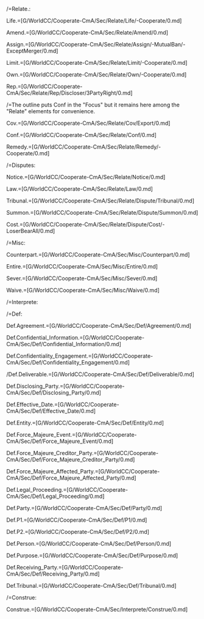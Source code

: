 /=Relate.:

Life.=[G/WorldCC/Cooperate-CmA/Sec/Relate/Life/-Cooperate/0.md]

Amend.=[G/WorldCC/Cooperate-CmA/Sec/Relate/Amend/0.md]

Assign.=[G/WorldCC/Cooperate-CmA/Sec/Relate/Assign/-MutualBan/-ExceptMerger/0.md]

Limit.=[G/WorldCC/Cooperate-CmA/Sec/Relate/Limit/-Cooperate/0.md]

Own.=[G/WorldCC/Cooperate-CmA/Sec/Relate/Own/-Cooperate/0.md]

Rep.=[G/WorldCC/Cooperate-CmA/Sec/Relate/Rep/Discloser/3PartyRight/0.md]

/=The outline puts Conf in the "Focus" but it remains here among the "Relate" elements for convenience.
 
Cov.=[G/WorldCC/Cooperate-CmA/Sec/Relate/Cov/Export/0.md]

Conf.=[G/WorldCC/Cooperate-CmA/Sec/Relate/Conf/0.md]

Remedy.=[G/WorldCC/Cooperate-CmA/Sec/Relate/Remedy/-Cooperate/0.md]

/=Disputes:

Notice.=[G/WorldCC/Cooperate-CmA/Sec/Relate/Notice/0.md]

Law.=[G/WorldCC/Cooperate-CmA/Sec/Relate/Law/0.md]

Tribunal.=[G/WorldCC/Cooperate-CmA/Sec/Relate/Dispute/Tribunal/0.md]

Summon.=[G/WorldCC/Cooperate-CmA/Sec/Relate/Dispute/Summon/0.md]

Cost.=[G/WorldCC/Cooperate-CmA/Sec/Relate/Dispute/Cost/-LoserBearAll/0.md]

/=Misc:

Counterpart.=[G/WorldCC/Cooperate-CmA/Sec/Misc/Counterpart/0.md]

Entire.=[G/WorldCC/Cooperate-CmA/Sec/Misc/Entire/0.md]

Sever.=[G/WorldCC/Cooperate-CmA/Sec/Misc/Sever/0.md]

Waive.=[G/WorldCC/Cooperate-CmA/Sec/Misc/Waive/0.md]


/=Interprete:


/=Def:

Def.Agreement.=[G/WorldCC/Cooperate-CmA/Sec/Def/Agreement/0.md]

Def.Confidential_Information.=[G/WorldCC/Cooperate-CmA/Sec/Def/Confidential_Information/0.md]

Def.Confidentiality_Engagement.=[G/WorldCC/Cooperate-CmA/Sec/Def/Confidentiality_Engagement/0.md]

/Def.Deliverable.=[G/WorldCC/Cooperate-CmA/Sec/Def/Deliverable/0.md]

Def.Disclosing_Party.=[G/WorldCC/Cooperate-CmA/Sec/Def/Disclosing_Party/0.md]

Def.Effective_Date.=[G/WorldCC/Cooperate-CmA/Sec/Def/Effective_Date/0.md]

Def.Entity.=[G/WorldCC/Cooperate-CmA/Sec/Def/Entity/0.md]

Def.Force_Majeure_Event.=[G/WorldCC/Cooperate-CmA/Sec/Def/Force_Majeure_Event/0.md]

Def.Force_Majeure_Creditor_Party.=[G/WorldCC/Cooperate-CmA/Sec/Def/Force_Majeure_Creditor_Party/0.md]

Def.Force_Majeure_Affected_Party.=[G/WorldCC/Cooperate-CmA/Sec/Def/Force_Majeure_Affected_Party/0.md]

Def.Legal_Proceeding.=[G/WorldCC/Cooperate-CmA/Sec/Def/Legal_Proceeding/0.md]

Def.Party.=[G/WorldCC/Cooperate-CmA/Sec/Def/Party/0.md]

Def.P1.=[G/WorldCC/Cooperate-CmA/Sec/Def/P1/0.md]

Def.P2.=[G/WorldCC/Cooperate-CmA/Sec/Def/P2/0.md]

Def.Person.=[G/WorldCC/Cooperate-CmA/Sec/Def/Person/0.md]

Def.Purpose.=[G/WorldCC/Cooperate-CmA/Sec/Def/Purpose/0.md]

Def.Receiving_Party.=[G/WorldCC/Cooperate-CmA/Sec/Def/Receiving_Party/0.md]

Def.Tribunal.=[G/WorldCC/Cooperate-CmA/Sec/Def/Tribunal/0.md]

/=Construe:

Construe.=[G/WorldCC/Cooperate-CmA/Sec/Interprete/Construe/0.md]